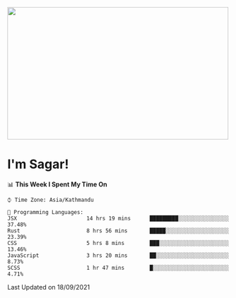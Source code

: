 
<img src="https://media.giphy.com/media/3ornk57KwDXf81rjWM/giphy.gif" width="500" height="300" frameBorder="0" class="giphy-embed" allowFullScreen></img>

#   I'm Sagar!

<!--START_SECTION:waka-->
📊 **This Week I Spent My Time On** 

```text
⌚︎ Time Zone: Asia/Kathmandu

💬 Programming Languages: 
JSX                      14 hrs 19 mins      █████████░░░░░░░░░░░░░░░░   37.48% 
Rust                     8 hrs 56 mins       █████░░░░░░░░░░░░░░░░░░░░   23.39% 
CSS                      5 hrs 8 mins        ███░░░░░░░░░░░░░░░░░░░░░░   13.46% 
JavaScript               3 hrs 20 mins       ██░░░░░░░░░░░░░░░░░░░░░░░   8.73% 
SCSS                     1 hr 47 mins        █░░░░░░░░░░░░░░░░░░░░░░░░   4.71%

```


 Last Updated on 18/09/2021
<!--END_SECTION:waka-->
